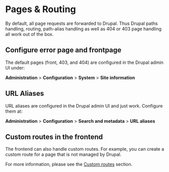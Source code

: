 # Pages & Routing

By default, all page requests are forwarded to Drupal. Thus Drupal paths handling, routing, path-alias handling as well as 404 or 403 page handling all work out of the box.

## Configure error page and frontpage

The default pages (front, 403, and 404) are configured in the Drupal admin UI under:

**Administration** > **Configuration** > **System** > **Site information**

## URL Aliases

URL aliases are configured in the Drupal admin UI and just work. Configure them at:

**Administration** > **Configuration** > **Search and metadata** > **URL aliases**

## Custom routes in the frontend

The frontend can also handle custom routes. For example, you can create a custom route for a page that is not managed by Drupal.

For more information, please see the [Custom routes](/nuxt/custom-routes) section.
